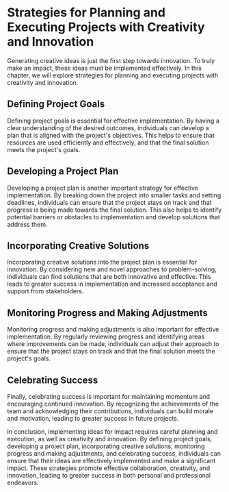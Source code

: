 Strategies for Planning and Executing Projects with Creativity and Innovation
=======================================================================================================================

Generating creative ideas is just the first step towards innovation. To truly make an impact, these ideas must be implemented effectively. In this chapter, we will explore strategies for planning and executing projects with creativity and innovation.

Defining Project Goals
----------------------

Defining project goals is essential for effective implementation. By having a clear understanding of the desired outcomes, individuals can develop a plan that is aligned with the project's objectives. This helps to ensure that resources are used efficiently and effectively, and that the final solution meets the project's goals.

Developing a Project Plan
-------------------------

Developing a project plan is another important strategy for effective implementation. By breaking down the project into smaller tasks and setting deadlines, individuals can ensure that the project stays on track and that progress is being made towards the final solution. This also helps to identify potential barriers or obstacles to implementation and develop solutions that address them.

Incorporating Creative Solutions
--------------------------------

Incorporating creative solutions into the project plan is essential for innovation. By considering new and novel approaches to problem-solving, individuals can find solutions that are both innovative and effective. This leads to greater success in implementation and increased acceptance and support from stakeholders.

Monitoring Progress and Making Adjustments
------------------------------------------

Monitoring progress and making adjustments is also important for effective implementation. By regularly reviewing progress and identifying areas where improvements can be made, individuals can adjust their approach to ensure that the project stays on track and that the final solution meets the project's goals.

Celebrating Success
-------------------

Finally, celebrating success is important for maintaining momentum and encouraging continued innovation. By recognizing the achievements of the team and acknowledging their contributions, individuals can build morale and motivation, leading to greater success in future projects.

In conclusion, implementing ideas for impact requires careful planning and execution, as well as creativity and innovation. By defining project goals, developing a project plan, incorporating creative solutions, monitoring progress and making adjustments, and celebrating success, individuals can ensure that their ideas are effectively implemented and make a significant impact. These strategies promote effective collaboration, creativity, and innovation, leading to greater success in both personal and professional endeavors.
